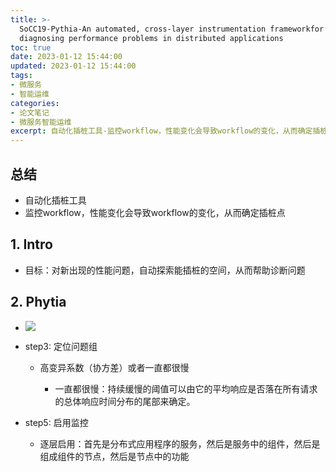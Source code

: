 ```yaml
---
title: >-
  SoCC19-Pythia-An automated, cross-layer instrumentation frameworkfor
  diagnosing performance problems in distributed applications
toc: true
date: 2023-01-12 15:44:00
updated: 2023-01-12 15:44:00
tags:
- 微服务
- 智能运维
categories:
- 论文笔记
- 微服务智能运维
excerpt: 自动化插桩工具-监控workflow，性能变化会导致workflow的变化，从而确定插桩点
---
```


## 总结

* 自动化插桩工具
* 监控workflow，性能变化会导致workflow的变化，从而确定插桩点

## 1. Intro

* 目标：对新出现的性能问题，自动探索能插桩的空间，从而帮助诊断问题
## 2. Phytia

* ![](image-20220105143118-mwwxwrf.png)
* step3: 定位问题组

  * 高变异系数（协方差）或者一直都很慢

    * 一直都很慢：持续缓慢的阈值可以由它的平均响应是否落在所有请求的总体响应时间分布的尾部来确定。
* step5: 启用监控

  * 逐层启用：首先是分布式应用程序的服务，然后是服务中的组件，然后是组成组件的节点，然后是节点中的功能